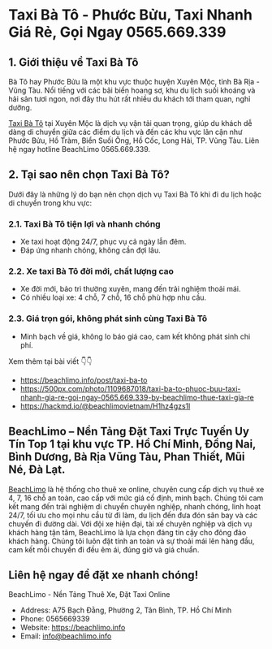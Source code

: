 # Taxi Bà Tô - Phước Bửu, Taxi Nhanh Giá Rẻ, Gọi Ngay 0565.669.339

## 1. Giới thiệu về Taxi Bà Tô
Bà Tô hay Phước Bửu là một khu vực thuộc huyện Xuyên Mộc, tỉnh Bà Rịa - Vũng Tàu. Nổi tiếng với các bãi biển hoang sơ, khu du lịch suối khoáng và hải sản tươi ngon, nơi đây thu hút rất nhiều du khách tới tham quan, nghỉ dưỡng.

[Taxi Bà Tô](https://beachlimo.info/post/taxi-ba-to) tại Xuyên Mộc là dịch vụ vận tải quan trọng, giúp du khách dễ dàng di chuyển giữa các điểm du lịch và đến các khu vực lân cận như Phước Bửu, Hồ Tràm, Biển Suối Ông, Hồ Cốc, Long Hải, TP. Vũng Tàu. Liên hệ ngay hotline BeachLimo 0565.669.339.

## 2. Tại sao nên chọn Taxi Bà Tô?
Dưới đây là những lý do bạn nên chọn dịch vụ Taxi Bà Tô khi đi du lịch hoặc di chuyển trong khu vực:

### 2.1. Taxi Bà Tô tiện lợi và nhanh chóng
- Xe taxi hoạt động 24/7, phục vụ cả ngày lẫn đêm.
- Đáp ứng nhanh chóng, không cần đợi lâu.

### 2.2. Xe taxi Bà Tô đời mới, chất lượng cao
- Xe đời mới, bảo trì thường xuyên, mang đến trải nghiệm thoải mái.
- Có nhiều loại xe: 4 chỗ, 7 chỗ, 16 chỗ phù hợp nhu cầu.

### 2.3. Giá trọn gói, không phát sinh cùng Taxi Bà Tô
- Minh bạch về giá, không lo báo giá cao, cam kết không phát sinh chi phí.

Xem thêm tại bài viết 👇👇
* https://beachlimo.info/post/taxi-ba-to
* https://500px.com/photo/1109687018/taxi-ba-to-phuoc-buu-taxi-nhanh-gia-re-goi-ngay-0565.669.339-by-beachlimo-thue-taxi-gia-re
* https://hackmd.io/@beachlimovietnam/H1hz4gzs1l

## BeachLimo – Nền Tảng Đặt Taxi Trực Tuyến Uy Tín Top 1 tại khu vực TP. Hồ Chí Minh, Đồng Nai, Bình Dương, Bà Rịa Vũng Tàu, Phan Thiết, Mũi Né, Đà Lạt.
[BeachLimo](https://beachlimo.info) là hệ thống cho thuê xe online, chuyên cung cấp dịch vụ thuê xe 4, 7, 16 chỗ an toàn, cao cấp với mức giá cố định, minh bạch. Chúng tôi cam kết mang đến trải nghiệm di chuyển chuyên nghiệp, nhanh chóng, linh hoạt 24/7, tối ưu cho mọi nhu cầu từ đi làm, du lịch đến đưa đón sân bay và các chuyến đi đường dài.
Với đội xe hiện đại, tài xế chuyên nghiệp và dịch vụ khách hàng tận tâm, BeachLimo là lựa chọn đáng tin cậy cho đông đảo khách hàng. Chúng tôi luôn đặt tính an toàn và sự thoải mái lên hàng đầu, cam kết mỗi chuyến đi đều êm ái, đúng giờ và giá chuẩn.

## Liên hệ ngay để đặt xe nhanh chóng!
BeachLimo - Nền Tảng Thuê Xe, Đặt Taxi Online
- Address: A75 Bạch Đằng, Phường 2, Tân Bình, TP. Hồ Chí Minh
- Phone: 0565669339
- Website: https://beachlimo.info
- Email: info@beachlimo.info
